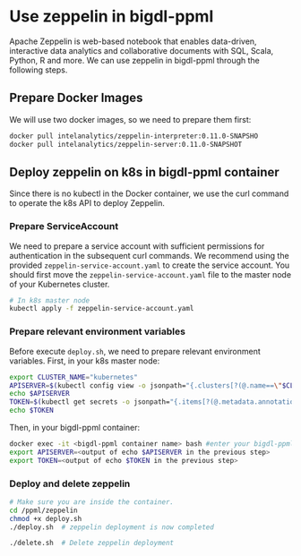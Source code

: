 # Use zeppelin in bigdl-ppml
Apache Zeppelin is web-based notebook that enables data-driven, interactive data analytics and collaborative documents with SQL, Scala, Python, R and more.
We can use zeppelin in bigdl-ppml through the following steps.
## Prepare Docker Images
We will use two docker images, so we need to prepare them first:
```bash
docker pull intelanalytics/zeppelin-interpreter:0.11.0-SNAPSHO
docker pull intelanalytics/zeppelin-server:0.11.0-SNAPSHOT
```
## Deploy zeppelin on k8s in bigdl-ppml container
Since there is no kubectl in the Docker container, we use the curl command to operate the k8s API to deploy Zeppelin.
### Prepare ServiceAccount 
We need to prepare a service account with sufficient permissions for authentication in the subsequent curl commands.
We recommend using the provided `zeppelin-service-account.yaml` to create the service account.
You should first move the `zeppelin-service-account.yaml` file to the master node of your Kubernetes cluster.
```bash
# In k8s master node
kubectl apply -f zeppelin-service-account.yaml
```
### Prepare relevant environment variables
Before execute `deploy.sh`, we need to prepare relevant environment variables.
First, in your k8s master node:
```bash
export CLUSTER_NAME="kubernetes"
APISERVER=$(kubectl config view -o jsonpath="{.clusters[?(@.name==\"$CLUSTER_NAME\")].cluster.server}")
echo $APISERVER 
TOKEN=$(kubectl get secrets -o jsonpath="{.items[?(@.metadata.annotations['kubernetes\.io/service-account\.name']=='zeppelin')].data.token}"|base64 -d)
echo $TOKEN
```
Then, in your bigdl-ppml container:
```bash
docker exec -it <bigdl-ppml container name> bash #enter your bigdl-ppml container
export APISERVER=<output of echo $APISERVER in the previous step>
export TOKEN=<output of echo $TOKEN in the previous step>
```
### Deploy and delete zeppelin

```bash
# Make sure you are inside the container.
cd /ppml/zeppelin
chmod +x deploy.sh
./deploy.sh  # zeppelin deployment is now completed

./delete.sh  # Delete zeppelin deployment
```
